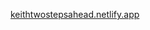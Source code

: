 [keithtwostepsahead.netlify.app](https://keithconer.vercel.app//)



<!---
keithconer/keithconer is a ✨ special ✨ repository because its `README.md` (this file) appears on your GitHub profile.
You can click the Preview link to take a look at your changes.
--->
